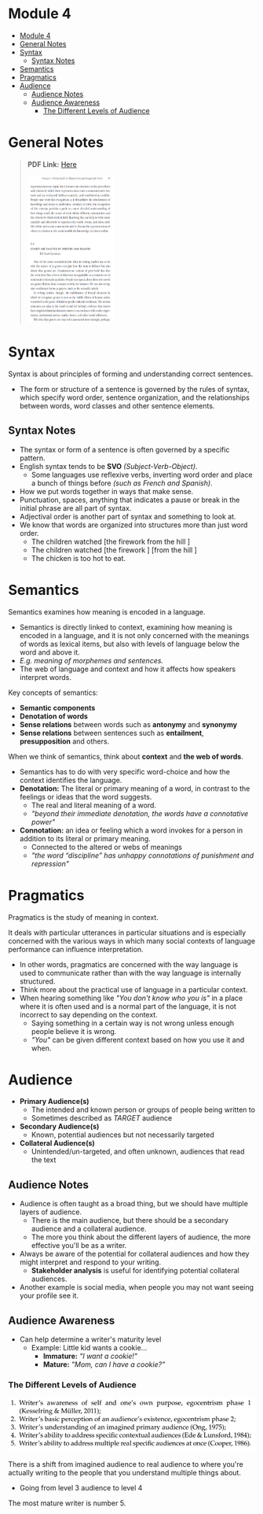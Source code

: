# Module 4

<!-- TOC -->
* [Module 4](#module-4)
* [General Notes](#general-notes)
* [Syntax](#syntax)
  * [Syntax Notes](#syntax-notes)
* [Semantics](#semantics)
* [Pragmatics](#pragmatics)
* [Audience](#audience)
  * [Audience Notes](#audience-notes)
  * [Audience Awareness](#audience-awareness)
    * [The Different Levels of Audience](#the-different-levels-of-audience)
<!-- TOC -->

# General Notes

> **PDF Link:**
> [Here](assets/9-hart-davidson_(2014)_genres_are_enacted_nwwk.pdf)
>
> <a href="assets/9-hart-davidson_(2014)_genres_are_enacted_nwwk.pdf"><img height="300" src="assets/resource_hart_davidson.png" width="175"/></a>

# Syntax

Syntax is about principles of forming and understanding correct sentences.

- The form or structure of a sentence is governed by the rules of syntax, which
  specify word order, sentence organization, and the relationships between
  words, word classes and other sentence elements.

## Syntax Notes

- The syntax or form of a sentence is often governed by a specific pattern.
- English syntax tends to be **SVO** _(Subject-Verb-Object)_.
    - Some languages use reflexive verbs, inverting word order and place a bunch
      of things before _(such as French and Spanish)_.
- How we put words together in ways that make sense.
- Punctuation, spaces, anything that indicates a pause or break in the initial
  phrase are all part of syntax.
- Adjectival order is another part of syntax and something to look at.
- We know that words are organized into structures more than just word order.
    - The children watched \[the firework from the hill ]
    - The children watched \[the firework ] \[from the hill ]
    - The chicken is too hot to eat.

# Semantics

Semantics examines how meaning is encoded in a language.

- Semantics is directly linked to context, examining how meaning is encoded in a
  language, and it is not only concerned with the meanings of words as lexical
  items, but also with levels of language below the word and above it.
- _E.g. meaning of morphemes and sentences._
- The web of language and context and how it affects how speakers interpret
  words.

Key concepts of semantics:

- **Semantic components**
- **Denotation of words**
- **Sense relations** between words such as **antonymy** and **synonymy**
- **Sense relations** between sentences such as **entailment**,
  **presupposition** and others.

When we think of semantics, think about **context** and **the web of words**.

- Semantics has to do with very specific word-choice and how the context
  identifies the language.
- **Denotation:** The literal or primary meaning of a word, in contrast to the
  feelings or ideas that the word suggests.
    - The real and literal meaning of a word.
    - _"beyond their immediate denotation, the words have a connotative power"_
- **Connotation:** an idea or feeling which a word invokes for a person in
  addition to its literal or primary meaning.
    - Connected to the altered or webs of meanings
    - _"the word “discipline” has unhappy connotations of punishment and
      repression"_

# Pragmatics

Pragmatics is the study of meaning in context.

It deals with particular utterances in particular situations and is especially
concerned with the various ways in which many social contexts of language
performance can influence interpretation.

- In other words, pragmatics are concerned with the way language is used to
  communicate rather than with the way language is internally structured.
- Think more about the practical use of language in a particular context.
- When hearing something like _"You don't know who you is"_ in a place where it
  is often used and is a normal part of the language, it is not incorrect to say
  depending on the context.
    - Saying something in a certain way is not wrong unless enough people
      believe it is wrong.
    - _"You"_ can be given different context based on how you use it and when.

# Audience

- **Primary Audience(s)**
    - The intended and known person or groups of people being written to
    - Sometimes described as _TARGET_ audience
- **Secondary Audience(s)**
    - Known, potential audiences but not necessarily targeted
- **Collateral Audience(s)**
    - Unintended/un-targeted, and often unknown, audiences that read the text

## Audience Notes

- Audience is often taught as a broad thing, but we should have multiple layers
  of audience.
    - There is the main audience, but there should be a secondary audience and a
      collateral audience.
    - The more you think about the different layers of audience, the more
      effective you'll be as a writer.
- Always be aware of the potential for collateral audiences and how they might
  interpret and respond to your writing.
    - **Stakeholder analysis** is useful for identifying potential collateral
      audiences.
- Another example is social media, when people you may not want seeing your
  profile see it.

## Audience Awareness

- Can help determine a writer's maturity level
    - Example: Little kid wants a cookie...
        - **Immature:** _"I want a cookie!"_
        - **Mature:** _"Mom, can I have a cookie?"_

### The Different Levels of Audience

![](assets/def_audience_001.png)

There is a shift from imagined audience to real audience to where
you're actually writing to the people that you understand multiple things about.

- Going from level 3 audience to level 4

The most mature writer is number 5.
